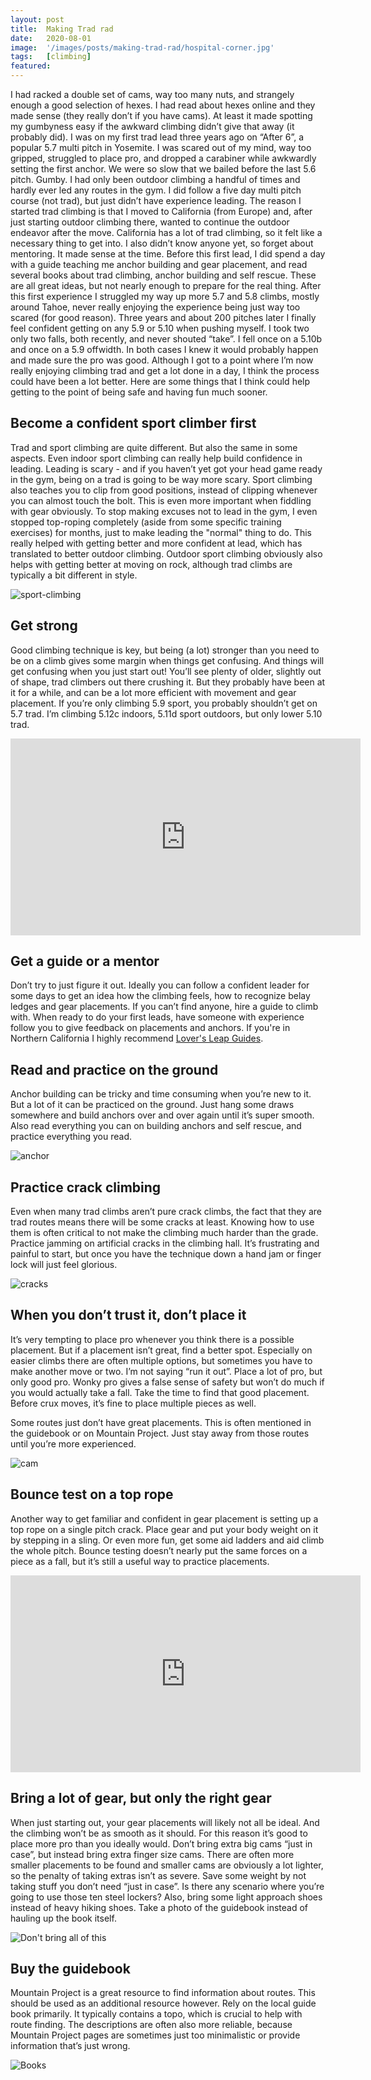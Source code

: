 ```yaml
---
layout: post
title:  Making Trad rad
date:   2020-08-01
image:  '/images/posts/making-trad-rad/hospital-corner.jpg'
tags:   [climbing]
featured:
---
```


I had racked a double set of cams, way too many nuts, and strangely enough a good selection of hexes. 
I had read about hexes online and they made sense (they really don’t if you have cams). 
At least it made spotting my gumbyness easy if the awkward climbing didn’t give that away (it probably did).
I was on my first trad lead three years ago on “After 6”, a popular 5.7 multi pitch in Yosemite. 
I was scared out of my mind, way too gripped, struggled to place pro, and dropped a carabiner while awkwardly setting the first anchor. 
We were so slow that we bailed before the last 5.6 pitch. Gumby.
I had only been outdoor climbing a handful of times and hardly ever led any routes in the gym. 
I did follow a five day multi pitch course (not trad), but just didn’t have experience leading. 
The reason I started trad climbing is that I moved to California (from Europe) and, after just starting outdoor climbing there, wanted to continue the outdoor endeavor after the move. 
California has a lot of trad climbing, so it felt like a necessary thing to get into. 
I also didn’t know anyone yet, so forget about mentoring. 
It made sense at the time.
Before this first lead, I did spend a day with a guide teaching me anchor building and gear placement, and read several books about trad climbing, anchor building and self rescue. 
These are all great ideas, but not nearly enough to prepare for the real thing.
After this first experience I struggled my way up more 5.7 and 5.8 climbs, mostly around Tahoe, never really enjoying the experience being just way too scared (for good reason).
Three years and about 200 pitches later I finally feel confident getting on any 5.9 or 5.10 when pushing myself. 
I took two only two falls, both recently, and never shouted “take”. I fell once on a 5.10b and once on a 5.9 offwidth. 
In both cases I knew it would probably happen and made sure the pro was good.
Although I got to a point where I’m now really enjoying climbing trad and get a lot done in a day, I think the process could have been a lot better. 
Here are some things that I think could help getting to the point of being safe and having fun much sooner.

Become a confident sport climber first
---
Trad and sport climbing are quite different. 
But also the same in some aspects. 
Even indoor sport climbing can really help build confidence in leading. 
Leading is scary - and if you haven’t yet got your head game ready in the gym, being on a trad is going to be way more scary. 
Sport climbing also teaches you to clip from good positions, instead of clipping whenever you can almost touch the bolt. 
This is even more important when fiddling with gear obviously.
To stop making excuses not to lead in the gym, I even stopped top-roping completely (aside from some specific training exercises) for months, just to make leading the "normal" thing to do.
This really helped with getting better and more confident at lead, which has translated to better outdoor climbing.
Outdoor sport climbing obviously also helps with getting better at moving on rock, although trad climbs are typically a bit different in style.

![sport-climbing](/images/posts/making-trad-rad/redrocks.jpg)

Get strong
---
Good climbing technique is key, but being (a lot) stronger than you need to be on a climb gives some margin when things get confusing. 
And things will get confusing when you just start out! 
You’ll see plenty of older, slightly out of shape, trad climbers out there crushing it. 
But they probably have been at it for a while, and can be a lot more efficient with movement and gear placement. 
If you’re only climbing 5.9 sport, you probably shouldn’t get on 5.7 trad. 
I’m climbing 5.12c indoors, 5.11d sport outdoors, but only lower 5.10 trad.

<iframe width="560" height="315" src="https://www.youtube.com/embed/eXAeNRvWnP4" frameborder="0" allow="accelerometer; autoplay; encrypted-media; gyroscope; picture-in-picture" allowfullscreen></iframe>

Get a guide or a mentor
---
Don’t try to just figure it out. 
Ideally you can follow a confident leader for some days to get an idea how the climbing feels, how to recognize belay ledges and gear placements. 
If you can’t find anyone, hire a guide to climb with. 
When ready to do your first leads, have someone with experience follow you to give feedback on placements and anchors.
If you're in Northern California I highly recommend [Lover's Leap Guides](https://www.loversleap.net/). 

Read and practice on the ground
---
Anchor building can be tricky and time consuming when you’re new to it. 
But a lot of it can be practiced on the ground. 
Just hang some draws somewhere and build anchors over and over again until it’s super smooth. 
Also read everything you can on building anchors and self rescue, and practice everything you read.

![anchor](/images/posts/making-trad-rad/anchor.jpg)

Practice crack climbing
---
Even when many trad climbs aren’t pure crack climbs, the fact that they are trad routes means there will be some cracks at least. 
Knowing how to use them is often critical to not make the climbing much harder than the grade. 
Practice jamming on artificial cracks in the climbing hall. 
It’s frustrating and painful to start, but once you have the technique down a hand jam or finger lock will just feel glorious. 

![cracks](/images/posts/making-trad-rad/crack.jpg)

When you don’t trust it, don’t place it
---
It’s very tempting to place pro whenever you think there is a possible placement. 
But if a placement isn’t great, find a better spot. 
Especially on easier climbs there are often multiple options, but sometimes you have to make another move or two. 
I’m not saying “run it out”. 
Place a lot of pro, but only good pro. 
Wonky pro gives a false sense of safety but won’t do much if you would actually take a fall. 
Take the time to find that good placement. Before crux moves, it’s fine to place multiple pieces as well.

Some routes just don’t have great placements. 
This is often mentioned in the guidebook or on Mountain Project. 
Just stay away from those routes until you’re more experienced.

![cam](/images/posts/making-trad-rad/cam.jpg)

Bounce test on a top rope
---
Another way to get familiar and confident in gear placement is setting up a top rope on a single pitch crack. 
Place gear and put your body weight on it by stepping in a sling. 
Or even more fun, get some aid ladders and aid climb the whole pitch. 
Bounce testing doesn’t nearly put the same forces on a piece as a fall, but it’s still a useful way to practice placements.

<iframe width="560" height="315" src="https://www.youtube.com/embed/BU7uVPLCjQk" frameborder="0" allow="accelerometer; autoplay; encrypted-media; gyroscope; picture-in-picture" allowfullscreen></iframe>

Bring a lot of gear, but only the right gear
---
When just starting out, your gear placements will likely not all be ideal. 
And the climbing won’t be as smooth as it should. 
For this reason it’s good to place more pro than you ideally would. 
Don’t bring extra big cams “just in case”, but instead bring extra finger size cams. 
There are often more smaller placements to be found and smaller cams are obviously a lot lighter, so the penalty of taking extras isn’t as severe. 
Save some weight by not taking stuff you don’t need “just in case”. 
Is there any scenario where you’re going to use those ten steel lockers? 
Also, bring some light approach shoes instead of heavy hiking shoes. 
Take a photo of the guidebook instead of hauling up the book itself.

![Don't bring all of this](/images/posts/making-trad-rad/gear.jpg)

Buy the guidebook
---
Mountain Project is a great resource to find information about routes. 
This should be used as an additional resource however. 
Rely on the local guide book primarily. 
It typically contains a topo, which is crucial to help with route finding. 
The descriptions are often also more reliable, because Mountain Project pages are sometimes just too minimalistic or provide information that’s just wrong.

![Books](/images/posts/making-trad-rad/books.jpeg)